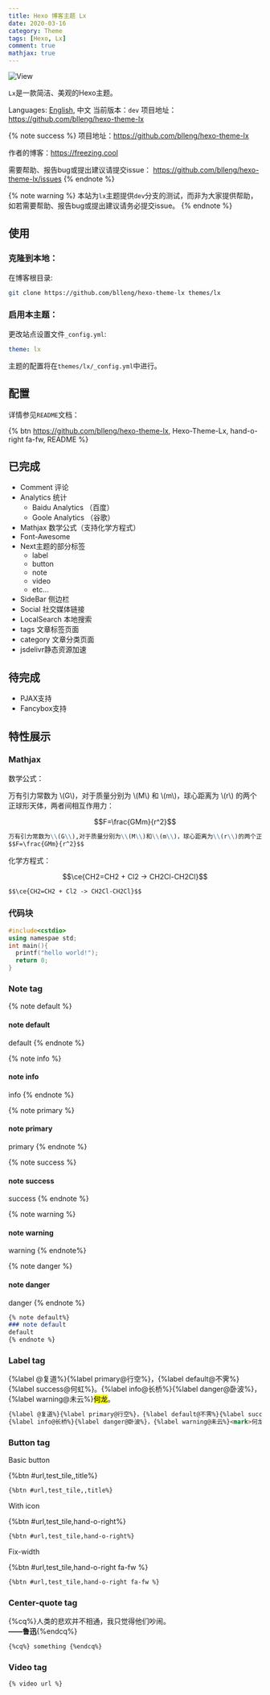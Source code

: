 ```yaml
---
title: Hexo 博客主题 Lx
date: 2020-03-16
category: Theme
tags: [Hexo, Lx]
comment: true
mathjax: true
---
```


![View](https://raw.sevencdn.com/blleng/images/master/upload/lx-test.jpeg)

`Lx`是一款简洁、美观的Hexo主题。

Languages: [English](/200318/), 中文
当前版本：`dev`
项目地址：https://github.com/blleng/hexo-theme-lx
<!--more-->

{% note success %}
项目地址：https://github.com/blleng/hexo-theme-lx

作者的博客：https://freezing.cool

需要帮助、报告bug或提出建议请提交issue：
https://github.com/blleng/hexo-theme-lx/issues
{% endnote %}

{% note warning %}
本站为`lx`主题提供`dev`分支的测试，而非为大家提供帮助，如若需要帮助、报告bug或提出建议请务必提交issue。
{% endnote %}

## 使用

### 克隆到本地：

在博客根目录:

```bash
git clone https://github.com/blleng/hexo-theme-lx themes/lx
```

### 启用本主题：

更改站点设置文件`_config.yml`:

```yml
theme: lx
```

主题的配置将在`themes/lx/_config.yml`中进行。

## 配置

详情参见`README`文档：

{% btn https://github.com/blleng/hexo-theme-lx, Hexo-Theme-Lx, hand-o-right fa-fw, README %}

## 已完成

- Comment 评论
- Analytics 统计
  - Baidu Analytics （百度）
  - Goole Analytics （谷歌）
- Mathjax 数学公式（支持化学方程式）
- Font-Awesome
- Next主题的部分标签
  - label
  - button
  - note
  - video
  - etc…
- SideBar 侧边栏
- Social 社交媒体链接
- LocalSearch 本地搜索
- tags 文章标签页面
- category 文章分类页面
- jsdelivr静态资源加速

## 待完成

- PJAX支持
- Fancybox支持

## 特性展示

### Mathjax

数学公式：

万有引力常数为 \\(G\\)，对于质量分别为 \\(M\\) 和 \\(m\\)，球心距离为 \\(r\\) 的两个正球形天体，两者间相互作用力：

$$F=\frac{GMm}{r^2}$$

```markdown
万有引力常数为\\(G\\),对于质量分别为\\(M\\)和\\(m\\)，球心距离为\\(r\\)的两个正球形天体，两者间相互作用力：
$$F=\frac{GMm}{r^2}$$
```

化学方程式：

$$\ce{CH2=CH2 + Cl2 -> CH2Cl-CH2Cl}$$

```markdown
$$\ce{CH2=CH2 + Cl2 -> CH2Cl-CH2Cl}$$
```

### 代码块

```cpp Hello World!
#include<cstdio>
using namespae std;
int main(){
  printf("hello world!");
  return 0;
}
```

### Note tag

{% note default %}
#### note default
default
{% endnote %}

{% note info %}
#### note info
info
{% endnote %}

{% note primary %}
#### note primary
primary
{% endnote %}

{% note success %}
#### note success
success
{% endnote %}

{% note warning %}
#### note warning
warning
{% endnote%}

{% note danger %}
#### note danger
danger
{% endnote %}

```markdown
{% note default%}
### note default
default
{% endnote %}
```

### Label tag

{%label @复道%}{%label primary@行空%}，{%label default@不霁%}{%label success@何虹%}。{%label info@长桥%}{%label danger@卧波%}，{%label warning@未云%}<mark>何龙</mark>。

```markdown
{%label @复道%}{%label primary@行空%}，{%label default@不霁%}{%label success@何虹%}。
{%label info@长桥%}{%label danger@卧波%}，{%label warning@未云%}<mark>何龙</mark>。
```

### Button tag

Basic button

{%btn #url,test_tile,,title%}

```markdown
{%btn #url,test_tile,,title%}
```
With icon

{%btn #url,test_tile,hand-o-right%}

```markdown
{%btn #url,test_tile,hand-o-right%}
```

Fix-width

{%btn #url,test_tile,hand-o-right fa-fw %}

```markdown
{%btn #url,test_tile,hand-o-right fa-fw %}
```

### Center-quote tag

{%cq%}人类的悲欢并不相通，我只觉得他们吵闹。</br><strong>——鲁迅</strong>{%endcq%}

```markdown
{%cq%} something {%endcq%}
```

### Video tag

```markdown
{% video url %}
```
